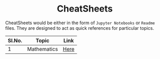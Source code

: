 <h1 align="center"> CheatSheets </h1>

CheatSheets would be either in the form of `Jupyter Notebooks` or `Readme` files. They are designed to act as quick references for particular topics.

| Sl.No.   | Topic | Link |
| --- |  ---  | ---  |
| 1  | Mathematics | [Here][def] |


[def]: ./Mathematics_CheatSheet.ipynb